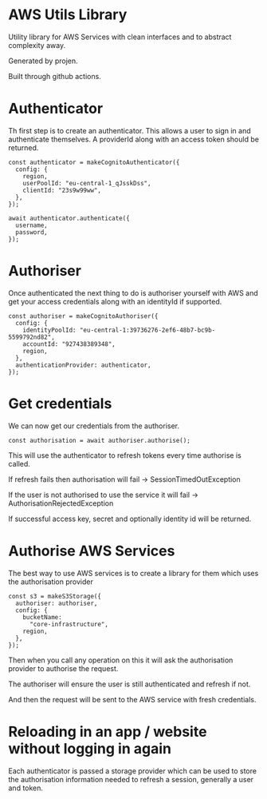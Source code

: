 # AWS Utils Library

Utility library for AWS Services with clean interfaces and to abstract complexity away.

Generated by projen.

Built through github actions.

# Authenticator

Th first step is to create an authenticator. This allows a user to sign in and authenticate themselves. A providerId along with an access token should be returned.

```
const authenticator = makeCognitoAuthenticator({
  config: {
    region,
    userPoolId: "eu-central-1_qJsskDss",
    clientId: "23s9w99ww",
  },
});

await authenticator.authenticate({
  username,
  password,
});
```

# Authoriser

Once authenticated the next thing to do is authoriser yourself with AWS and get your access credentials along with an identityId if supported.

```
const authoriser = makeCognitoAuthoriser({
  config: {
    identityPoolId: "eu-central-1:39736276-2ef6-48b7-bc9b-5599792nd82",
    accountId: "927438389348",
    region,
  },
  authenticationProvider: authenticator,
});
```

# Get credentials

We can now get our credentials from the authoriser.

```
const authorisation = await authoriser.authorise();
```

This will use the authenticator to refresh tokens every time authorise is called.

If refresh fails then authorisation will fail -> SessionTimedOutException

If the user is not authorised to use the service it will fail -> AuthorisationRejectedException

If successful access key, secret and optionally identity id will be returned.

# Authorise AWS Services

The best way to use AWS services is to create a library for them which uses the authorisation provider

```
const s3 = makeS3Storage({
  authoriser: authoriser,
  config: {
    bucketName:
      "core-infrastructure",
    region,
  },
});
```

Then when you call any operation on this it will ask the authorisation provider to authorise the request.

The authoriser will ensure the user is still authenticated and refresh if not.

And then the request will be sent to the AWS service with fresh credentials.

# Reloading in an app / website without logging in again

Each authenticator is passed a storage provider which can be used to store the authorisation information needed to refresh a session, generally a user and token.
